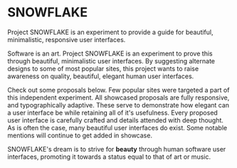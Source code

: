 # SNOWFLAKE

Project SNOWFLAKE is an experiment to provide a guide for beautiful, minimalistic, responsive user interfaces.

Software is an art. Project SNOWFLAKE is an experiment to prove this through beautiful, minimalistic user interfaces. By suggesting alternate designs to some of most popular sites, this project wants to raise awareness on quality, beautiful, elegant human user interfaces. 

Check out some proposals below. Few popular sites were targeted a part of this independent experiment. All showcased proposals are fully responsive, and typographically adaptive. These serve to demonstrate how elegant can a user interface be while retaining all of it's usefulness. Every proposed user interface is carefully crafted and details attended with deep thought. As is often the case, many beautiful user interfaces do exist. Some notable mentions will continue to get added in showcase.

SNOWFLAKE's dream is to strive for **beauty** through human software user interfaces, promoting it towards a status equal to that of art or music.
